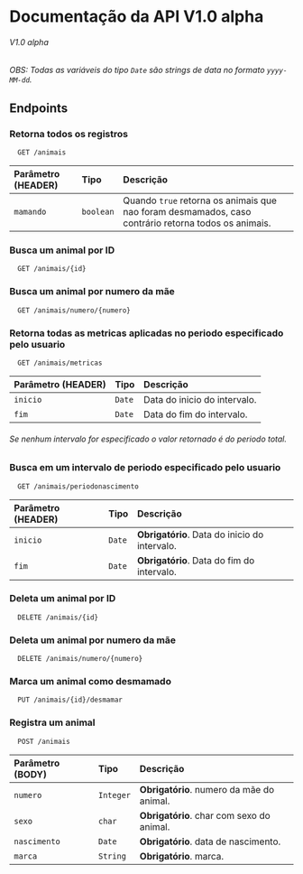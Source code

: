 # Documentação da API V1.0 alpha

###### V1.0 alpha

*OBS: Todas as variáveis do tipo `Date` são strings de data no formato `yyyy-MM-dd`.*

## Endpoints

### Retorna todos os registros

```http
  GET /animais
```

| Parâmetro (HEADER)  | Tipo       | Descrição                           |
| :---------- | :--------- | :------------------------------------------ |
| `mamando`| `boolean`  | Quando `true` retorna os animais que nao foram desmamados, caso contrário retorna todos os animais.|

### Busca um animal por ID

```http
  GET /animais/{id}
```

### Busca um animal por numero da mãe

```http
  GET /animais/numero/{numero}
```

### Retorna todas as metricas aplicadas no periodo especificado pelo usuario

```https
  GET /animais/metricas
```
| Parâmetro (HEADER)  | Tipo       | Descrição                       |
| :---------- | :--------- |:----------------------------------------|
| `inicio`    | `Date`     | Data do inicio do intervalo.            |
| `fim`       | `Date`     | Data do fim do intervalo.               |
###### Se nenhum intervalo for especificado o valor retornado é do periodo total.

### Busca em um intervalo de periodo especificado pelo usuario

```http
  GET /animais/periodonascimento
```

| Parâmetro (HEADER)  | Tipo       | Descrição                           |
| :---------- | :--------- | :------------------------------------------ |
| `inicio`    | `Date`     | **Obrigatório**. Data do inicio do intervalo.|
| `fim`       | `Date`     | **Obrigatório**. Data do fim do intervalo.  |

### Deleta um animal por ID

```http
  DELETE /animais/{id}
```

### Deleta um animal por numero da mãe

```http
  DELETE /animais/numero/{numero}
```

### Marca um animal como desmamado

```http
  PUT /animais/{id}/desmamar
```

### Registra um animal

```http
  POST /animais
```

| Parâmetro (BODY)  | Tipo       | Descrição                             |
| :---------- | :--------- | :------------------------------------------ |
| `numero`    | `Integer`  | **Obrigatório**. numero da mãe do animal.   |
| `sexo`      | `char`     | **Obrigatório**. char com sexo do animal.   |
| `nascimento`| `Date`     | **Obrigatório**. data de nascimento.        |
| `marca`     | `String`   | **Obrigatório**. marca.                     |
